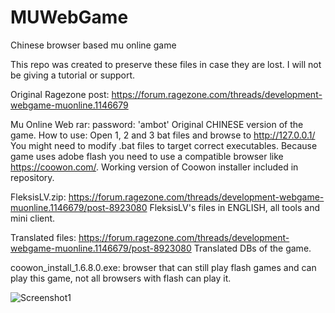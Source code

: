 # MUWebGame
Chinese browser based mu online game

This repo was created to preserve these files in case they are lost. I will not be giving a tutorial or support. 

Original Ragezone post: https://forum.ragezone.com/threads/development-webgame-muonline.1146679

Mu Online Web rar: password: 'ambot'
Original CHINESE version of the game. How to use: Open 1, 2 and 3 bat files and browse to http://127.0.0.1/
You might need to modify .bat files to target correct executables.
Because game uses adobe flash you need to use a compatible browser like https://coowon.com/. Working version of Coowon installer included in repository.

FleksisLV.zip: https://forum.ragezone.com/threads/development-webgame-muonline.1146679/post-8923080
FleksisLV's files in ENGLISH, all tools and mini client.

Translated files: https://forum.ragezone.com/threads/development-webgame-muonline.1146679/post-8923080
Translated DBs of the game.

coowon_install_1.6.8.0.exe: browser that can still play flash games and can play this game, not all browsers with flash can play it.

![Screenshot1](https://github.com/user-attachments/assets/65e3e43b-dbbe-4736-b47a-183a4aaf1d2f)
